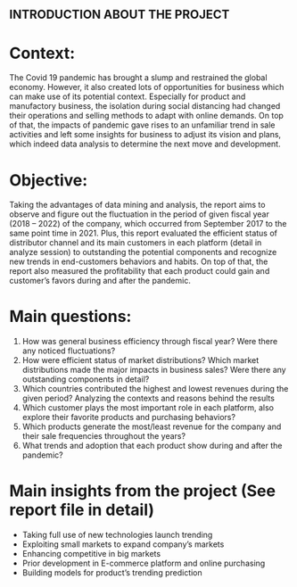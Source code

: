 ## INTRODUCTION ABOUT THE PROJECT
# Context:
The Covid 19 pandemic has brought a slump and restrained the global economy. However, it also created lots of opportunities for business which can make use of its potential context. Especially for product and manufactory business, the isolation during social distancing had changed their operations and selling methods to adapt with online demands. On top of that, the impacts of pandemic gave rises to an unfamiliar trend in sale activities and left some insights for business to adjust its vision and plans, which indeed data analysis to determine the next move and development.
# Objective:
Taking the advantages of data mining and analysis, the report aims to observe and figure out the fluctuation in the period of given fiscal year (2018 – 2022) of the company, which occurred from September 2017 to the same point time in 2021. Plus, this report evaluated the efficient status of distributor channel and its main customers in each platform (detail in analyze session) to outstanding the potential components and recognize new trends in end-customers behaviors and habits. On top of that, the report also measured the profitability that each product could gain and customer’s favors during and after the pandemic.
# Main questions:
1) How was general business efficiency through fiscal year? Were there any noticed fluctuations?
2) How were efficient status of market distributions? Which market distributions made the major impacts in business sales? Were there any outstanding components in detail?
3) Which countries contributed the highest and lowest revenues during the given period? Analyzing the contexts and reasons behind the results
4) Which customer plays the most important role in each platform, also explore their favorite products and purchasing behaviors?
5) Which products generate the most/least revenue for the company and their sale frequencies throughout the years?
6) What trends and adoption that each product show during and after the pandemic?
# Main insights from the project (See report file in detail)
* Taking full use of new technologies launch trending
* Exploiting small markets to expand company’s markets
* Enhancing competitive in big markets
* Prior development in E-commerce platform and online purchasing
* Building models for product’s trending prediction

